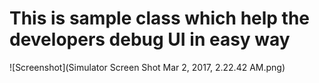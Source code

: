 This is sample class which help the developers debug UI in easy way
===================================================================
![Screenshot](Simulator Screen Shot Mar 2, 2017, 2.22.42 AM.png)
